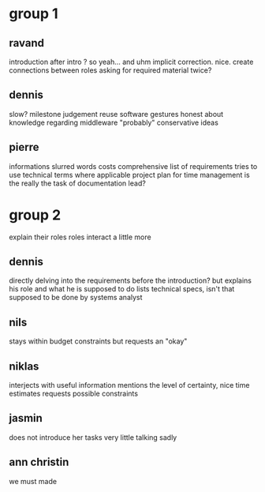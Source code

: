 # group 1
## ravand
introduction after intro ?
so yeah...
and uhm
implicit correction. nice.
create connections between roles
asking for required material twice?
## dennis
slow?
milestone judgement
reuse software
gestures
honest about knowledge regarding middleware
"probably"
conservative ideas
## pierre
informations
slurred words
costs
comprehensive list of requirements
tries to use technical terms where applicable
project plan for time management
    is the really the task of documentation lead?

# group 2
explain their roles
roles interact a little more

## dennis
directly delving into the requirements
before the introduction?
but explains his role and what he is supposed to do
lists technical specs, isn't that supposed to be done by systems analyst

## nils
stays within budget constraints
but requests an "okay"

## niklas
interjects with useful information
mentions the level of certainty, nice
time estimates
requests possible constraints

## jasmin
does not introduce her tasks
very little talking sadly

## ann christin
we must made
